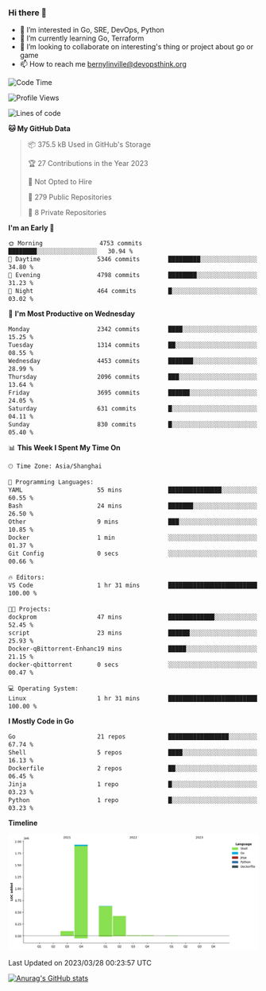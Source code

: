 ### Hi there 👋

- 👀 I’m interested in Go, SRE, DevOps, Python
- 🌱 I’m currently learning Go, Terraform
- 👯 I’m looking to collaborate on interesting's thing or project about go or game
- 📫 How to reach me bernylinville@devopsthink.org

<!--START_SECTION:waka-->
![Code Time](http://img.shields.io/badge/Code%20Time-211%20hrs%208%20mins-blue)

![Profile Views](http://img.shields.io/badge/Profile%20Views-0-blue)

![Lines of code](https://img.shields.io/badge/From%20Hello%20World%20I%27ve%20Written-3.1%20million%20lines%20of%20code-blue)

**🐱 My GitHub Data** 

> 📦 375.5 kB Used in GitHub's Storage 
 > 
> 🏆 27 Contributions in the Year 2023
 > 
> 🚫 Not Opted to Hire
 > 
> 📜 279 Public Repositories 
 > 
> 🔑 8 Private Repositories 
 > 
**I'm an Early 🐤** 

```text
🌞 Morning                4753 commits        ████████░░░░░░░░░░░░░░░░░   30.94 % 
🌆 Daytime                5346 commits        █████████░░░░░░░░░░░░░░░░   34.80 % 
🌃 Evening                4798 commits        ████████░░░░░░░░░░░░░░░░░   31.23 % 
🌙 Night                  464 commits         █░░░░░░░░░░░░░░░░░░░░░░░░   03.02 % 
```
📅 **I'm Most Productive on Wednesday** 

```text
Monday                   2342 commits        ████░░░░░░░░░░░░░░░░░░░░░   15.25 % 
Tuesday                  1314 commits        ██░░░░░░░░░░░░░░░░░░░░░░░   08.55 % 
Wednesday                4453 commits        ███████░░░░░░░░░░░░░░░░░░   28.99 % 
Thursday                 2096 commits        ███░░░░░░░░░░░░░░░░░░░░░░   13.64 % 
Friday                   3695 commits        ██████░░░░░░░░░░░░░░░░░░░   24.05 % 
Saturday                 631 commits         █░░░░░░░░░░░░░░░░░░░░░░░░   04.11 % 
Sunday                   830 commits         █░░░░░░░░░░░░░░░░░░░░░░░░   05.40 % 
```


📊 **This Week I Spent My Time On** 

```text
🕑︎ Time Zone: Asia/Shanghai

💬 Programming Languages: 
YAML                     55 mins             ███████████████░░░░░░░░░░   60.55 % 
Bash                     24 mins             ███████░░░░░░░░░░░░░░░░░░   26.50 % 
Other                    9 mins              ███░░░░░░░░░░░░░░░░░░░░░░   10.85 % 
Docker                   1 min               ░░░░░░░░░░░░░░░░░░░░░░░░░   01.37 % 
Git Config               0 secs              ░░░░░░░░░░░░░░░░░░░░░░░░░   00.66 % 

🔥 Editors: 
VS Code                  1 hr 31 mins        █████████████████████████   100.00 % 

🐱‍💻 Projects: 
dockprom                 47 mins             █████████████░░░░░░░░░░░░   52.45 % 
script                   23 mins             ██████░░░░░░░░░░░░░░░░░░░   25.93 % 
Docker-qBittorrent-Enhanc19 mins             █████░░░░░░░░░░░░░░░░░░░░   21.15 % 
docker-qbittorrent       0 secs              ░░░░░░░░░░░░░░░░░░░░░░░░░   00.47 % 

💻 Operating System: 
Linux                    1 hr 31 mins        █████████████████████████   100.00 % 
```

**I Mostly Code in Go** 

```text
Go                       21 repos            █████████████████░░░░░░░░   67.74 % 
Shell                    5 repos             ████░░░░░░░░░░░░░░░░░░░░░   16.13 % 
Dockerfile               2 repos             ██░░░░░░░░░░░░░░░░░░░░░░░   06.45 % 
Jinja                    1 repo              █░░░░░░░░░░░░░░░░░░░░░░░░   03.23 % 
Python                   1 repo              █░░░░░░░░░░░░░░░░░░░░░░░░   03.23 % 
```



**Timeline**

![Lines of Code chart](https://raw.githubusercontent.com/bernylinville/bernylinville/main/assets/bar_graph.png)


 Last Updated on 2023/03/28 00:23:57 UTC
<!--END_SECTION:waka-->

[![Anurag's GitHub stats](https://github-readme-stats.vercel.app/api?username=bernylinville)](https://github.com/anuraghazra/github-readme-stats)


<!--
**kylechou-dunk/kylechou-dunk** is a ✨ _special_ ✨ repository because its `README.md` (this file) appears on your GitHub profile.

Here are some ideas to get you started:

- 🔭 I’m currently working on ...
- 🌱 I’m currently learning ...
- 👯 I’m looking to collaborate on ...
- 🤔 I’m looking for help with ...
- 💬 Ask me about ...
- 📫 How to reach me: ...
- 😄 Pronouns: ...
- ⚡ Fun fact: ...
-->
